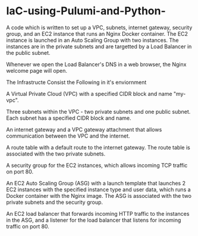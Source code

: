# IaC-using-Pulumi-and-Python-

A code which is written  to set up a VPC, subnets, internet gateway, security group, and an EC2 instance that runs an Nginx Docker container. The EC2 instance is launched in an Auto Scaling Group with two instances. The instances are in the private subnets and are targetted by a Load Balancer in the public subnet.

Whenever we  open the Load Balancer's DNS in a web browser, the Nginx welcome page will open.

The   Infrastructe  Consist the Following in it's enviornment 

A Virtual Private Cloud (VPC) with a specified CIDR block and name "my-vpc".

Three subnets within the VPC - two private subnets and one public subnet. Each subnet has a specified CIDR block and name.

An internet gateway and a VPC gateway attachment that allows communication between the VPC and the internet.

A route table with a default route to the internet gateway. The route table is associated with the two private subnets.

A security group for the EC2 instances, which allows incoming TCP traffic on port 80.

An EC2 Auto Scaling Group (ASG) with a launch template that launches 2 EC2 instances with the specified instance type and user data, which runs a Docker container with the Nginx image. The ASG is associated with the two private subnets and the security group.

An EC2 load balancer that forwards incoming HTTP traffic to the instances in the ASG, and a listener for the load balancer that listens for incoming traffic on port 80.
